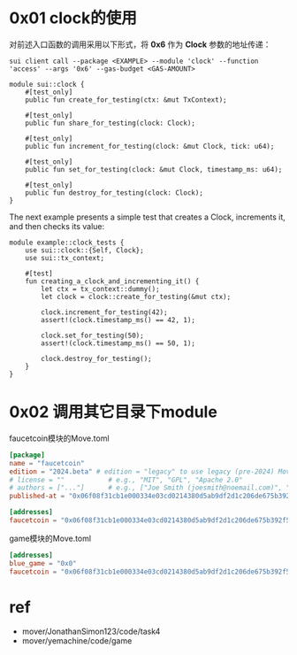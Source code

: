 # 0x01 clock的使用

对前述入口函数的调用采用以下形式，将 **0x6** 作为 **Clock** 参数的地址传递：

```move
sui client call --package <EXAMPLE> --module 'clock' --function 'access' --args '0x6' --gas-budget <GAS-AMOUNT>
```

```move
module sui::clock {
    #[test_only]
    public fun create_for_testing(ctx: &mut TxContext);

    #[test_only]
    public fun share_for_testing(clock: Clock);

    #[test_only]
    public fun increment_for_testing(clock: &mut Clock, tick: u64);

    #[test_only]
    public fun set_for_testing(clock: &mut Clock, timestamp_ms: u64);

    #[test_only]
    public fun destroy_for_testing(clock: Clock);
}
```
The next example presents a simple test that creates a Clock, increments it, and then checks its value:

```move
module example::clock_tests {
    use sui::clock::{Self, Clock};
    use sui::tx_context;

    #[test]
    fun creating_a_clock_and_incrementing_it() {
        let ctx = tx_context::dummy();
        let clock = clock::create_for_testing(&mut ctx);

        clock.increment_for_testing(42);
        assert!(clock.timestamp_ms() == 42, 1);

        clock.set_for_testing(50);
        assert!(clock.timestamp_ms() == 50, 1);

        clock.destroy_for_testing();
    }
}
```

# 0x02 调用其它目录下module

faucetcoin模块的Move.toml
```toml
[package]
name = "faucetcoin"
edition = "2024.beta" # edition = "legacy" to use legacy (pre-2024) Move
# license = ""           # e.g., "MIT", "GPL", "Apache 2.0"
# authors = ["..."]      # e.g., ["Joe Smith (joesmith@noemail.com)", "John Snow (johnsnow@noemail.com)"]
published-at = "0x06f08f31cb1e000334e03cd0214380d5ab9df2d1c206de675b392f587ce95069"

[addresses]
faucetcoin = "0x06f08f31cb1e000334e03cd0214380d5ab9df2d1c206de675b392f587ce95069"
```

game模块的Move.toml
```toml
[addresses]
blue_game = "0x0"
faucetcoin = "0x06f08f31cb1e000334e03cd0214380d5ab9df2d1c206de675b392f587ce95069"

```

# ref

* mover/JonathanSimon123/code/task4
* mover/yemachine/code/game